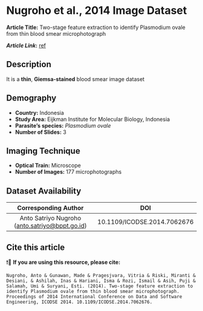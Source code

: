 # **Nugroho et al., 2014 Image Dataset**  
**Article Title:** Two-stage feature extraction to identify Plasmodium ovale from thin blood smear microphotograph

**_Article Link_:** [ref](https://www.researchgate.net/publication/268812047_Two-stage_feature_extraction_to_identify_Plasmodium_ovale_from_thin_blood_smear_microphotograph)


## **Description**
It is a **thin**, **Giemsa-stained** blood smear image dataset


## **Demography**
+ **Country:** Indonesia
+ **Study Area:** Eijkman Institute for Molecular Biology, Indonesia
+ **Parasite’s species:**  _Plasmodium ovale_
+ **Number of Slides:** 3


## **Imaging Technique**
+ **Optical Train:** Microscope
+ **Number of Images:** 177 microphotographs


## **Dataset Availability**

|**Corresponding Author**|**DOI**|
|:---:|:---:|
|Anto Satriyo Nugroho (anto.satriyo@bppt.go.id) |10.1109/ICODSE.2014.7062676|


## **Cite this article**

❗🛑 **If you are using this resource, please cite:**

```
Nugroho, Anto & Gunawan, Made & Pragesjvara, Vitria & Riski, Miranti & Desiani, & Ashilah, Inas & Hariani, Isma & Rozi, Ismail & Asih, Puji & Salamah, Umi & Suryani, Esti. (2014). Two-stage feature extraction to identify Plasmodium ovale from thin blood smear microphotograph. Proceedings of 2014 International Conference on Data and Software Engineering, ICODSE 2014. 10.1109/ICODSE.2014.7062676.
```
